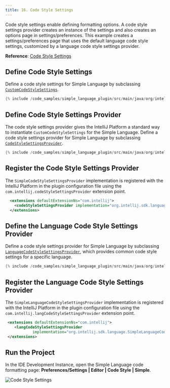 ```yaml
---
title: 16. Code Style Settings
---
```

<!-- Copyright 2000-2020 JetBrains s.r.o. and other contributors. Use of this source code is governed by the Apache 2.0 license that can be found in the LICENSE file. -->

Code style settings enable defining formatting options. 
A code style settings provider creates an instance of the settings and also creates an options page in settings/preferences. 
This example creates a settings/preferences page that uses the default language code style settings, customized by a language code style settings provider.

**Reference**: [Code Style Settings](/reference_guide/custom_language_support/code_formatting.md#code-style-settings) 

## Define Code Style Settings
Define a code style settings for Simple Language by subclassing [`CustomCodeStyleSettings`](upsource:///platform/lang-api/src/com/intellij/psi/codeStyle/CustomCodeStyleSettings.java).

```java
{% include /code_samples/simple_language_plugin/src/main/java/org/intellij/sdk/language/SimpleCodeStyleSettings.java %}
```

## Define Code Style Settings Provider
The code style settings provider gives the IntelliJ Platform a standard way to instantiate `CustomCodeStyleSettings` for the Simple Language. 
Define a code style settings provider for Simple Language by subclassing [`CodeStyleSettingsProvider`](upsource:///platform/lang-api/src/com/intellij/psi/codeStyle/CodeStyleSettingsProvider.java).

```java
{% include /code_samples/simple_language_plugin/src/main/java/org/intellij/sdk/language/SimpleCodeStyleSettingsProvider.java %}
```

## Register the Code Style Settings Provider
The `SimpleCodeStyleSettingsProvider` implementation is registered with the IntelliJ Platform in the plugin configuration file using the `com.intellij.codeStyleSettingsProvider` extension point. 

```xml
  <extensions defaultExtensionNs="com.intellij">
    <codeStyleSettingsProvider implementation="org.intellij.sdk.language.SimpleCodeStyleSettingsProvider"/>
  </extensions>
```

## Define the Language Code Style Settings Provider
Define a code style settings provider for Simple Language by subclassing [`LanguageCodeStyleSettingsProvider`](upsource:///platform/lang-api/src/com/intellij/psi/codeStyle/LanguageCodeStyleSettingsProvider.java), which provides common code style settings for a specific language.

```java
{% include /code_samples/simple_language_plugin/src/main/java/org/intellij/sdk/language/SimpleLanguageCodeStyleSettingsProvider.java %}
```

## Register the Language Code Style Settings Provider
The `SimpleLanguageCodeStyleSettingsProvider` implementation is registered with the IntelliJ Platform in the plugin configuration file using the `com.intellij.langCodeStyleSettingsProvider` extension point. 

```xml
 <extensions defaultExtensionNs="com.intellij">
    <langCodeStyleSettingsProvider 
            implementation="org.intellij.sdk.language.SimpleLanguageCodeStyleSettingsProvider"/>
 </extensions>
```

## Run the Project
In the IDE Development Instance, open the Simple Language code formatting page: **Preferences/Settings \| Editor \| Code Style \| Simple**.

![Code Style Settings](img/code_style_settings.png)
